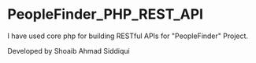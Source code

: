 # PeopleFinder_PHP_REST_API
I have used core php for building RESTful APIs for "PeopleFinder" Project.

Developed by
Shoaib Ahmad Siddiqui
